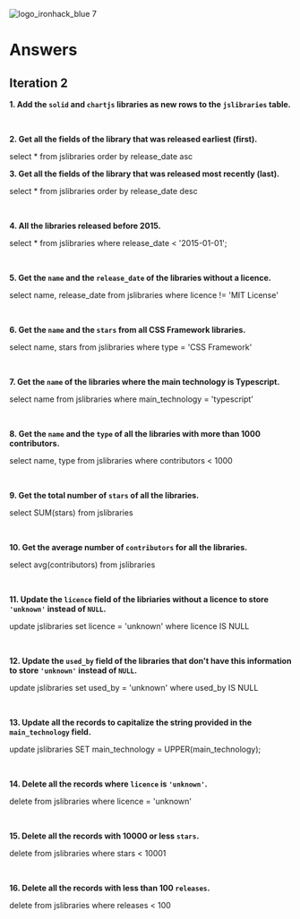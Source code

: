 ![logo_ironhack_blue 7](https://user-images.githubusercontent.com/23629340/40541063-a07a0a8a-601a-11e8-91b5-2f13e4e6b441.png)

# Answers

## Iteration 2

**1. Add the `solid` and `chartjs` libraries as new rows to the `jslibraries` table.**

<!-- Your Query Goes Here -->

<br>

**2. Get all the fields of the library that was released earliest (first).**

<!-- Your Query Goes Here -->

select \* from jslibraries
order by release_date asc
<br>

**3. Get all the fields of the library that was released most recently (last).**

<!-- Your Query Goes Here -->

select \* from jslibraries
order by release_date desc

<br>

**4. All the libraries released before 2015.**

<!-- Your Query Goes Here -->

select \* from jslibraries
where release_date < '2015-01-01';

<br>

**5. Get the `name` and the `release_date` of the libraries without a licence.**

<!-- Your Query Goes Here -->

select name, release_date from jslibraries
where licence != 'MIT License'

<br>

**6. Get the `name` and the `stars` from all CSS Framework libraries.**

<!-- Your Query Goes Here -->

select name, stars from jslibraries
where type = 'CSS Framework'

<br>

**7. Get the `name` of the libraries where the main technology is Typescript.**

<!-- Your Query Goes Here -->

select name from jslibraries
where main_technology = 'typescript'

<br>

**8. Get the `name` and the `type` of all the libraries with more than 1000 contributors.**

<!-- Your Query Goes Here -->

select name, type from jslibraries
where contributors < 1000

<br>

**9. Get the total number of `stars` of all the libraries.**

<!-- Your Query Goes Here -->

select SUM(stars) from jslibraries

<br>

**10. Get the average number of `contributors` for all the libraries.**

<!-- Your Query Goes Here -->

select avg(contributors) from jslibraries

<br>

**11. Update the `licence` field of the libriaries without a licence to store `'unknown'` instead of `NULL`.**

<!-- Your Query Goes Here -->

update jslibraries
set licence = 'unknown'
where licence IS NULL

<br>

**12. Update the `used_by` field of the libraries that don't have this information to store `'unknown'` instead of `NULL`.**

<!-- Your Query Goes Here -->

update jslibraries
set used_by = 'unknown'
where used_by IS NULL

<br>

**13. Update all the records to capitalize the string provided in the `main_technology` field.**

<!-- Your Query Goes Here -->

update jslibraries
SET main_technology = UPPER(main_technology);

<br>

**14. Delete all the records where `licence` is `'unknown'`.**

<!-- Your Query Goes Here -->

delete from jslibraries
where licence = 'unknown'

<br>

**15. Delete all the records with 10000 or less `stars`.**

<!-- Your Query Goes Here -->

delete from jslibraries
where stars < 10001

<br>

**16. Delete all the records with less than 100 `releases`.**

<!-- Your Query Goes Here -->

delete from jslibraries
where releases < 100

<br>
